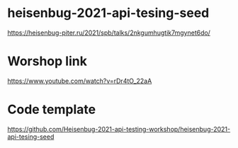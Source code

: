 # heisenbug-2021-api-tesing-seed
https://heisenbug-piter.ru/2021/spb/talks/2nkgumhugtik7mgynet6do/

# Worshop link  
https://www.youtube.com/watch?v=rDr4tO_22aA  

# Code template 
https://github.com/Heisenbug-2021-api-testing-workshop/heisenbug-2021-api-tesing-seed